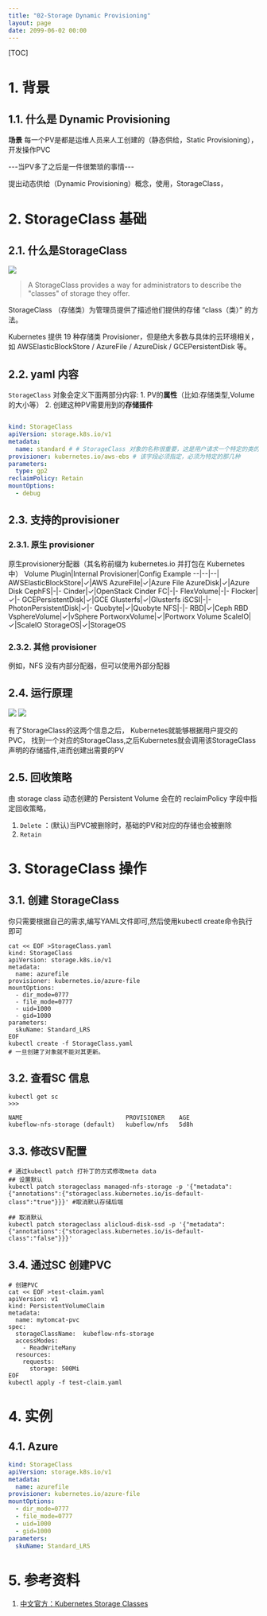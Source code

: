 ```yaml
---
title: "02-Storage Dynamic Provisioning"
layout: page
date: 2099-06-02 00:00
---
```


[TOC]

# 1. 背景
##  1.1. 什么是 Dynamic Provisioning

**场景**
每一个PV是都是运维人员来人工创建的（静态供给，Static Provisioning），开发操作PVC

---当PV多了之后是一件很繁琐的事情---

提出动态供给（Dynamic Provisioning）概念，使用，StorageClass，


# 2. StorageClass 基础
## 2.1. 什么是StorageClass
![](https://kuboard.cn/assets/img/image-20190906074512760.92b15a35.png)

>A StorageClass provides a way for administrators to describe the "classes" of storage they offer.

StorageClass （存储类）为管理员提供了描述他们提供的存储 “class（类）” 的方法。



Kubernetes 提供 19 种存储类 Provisioner，但是绝大多数与具体的云环境相关，如 AWSElasticBlockStore / AzureFile / AzureDisk / GCEPersistentDisk 等。



## 2.2. yaml 内容

`StorageClass` 对象会定义下面两部分内容:
    1. PV的**属性**（比如:存储类型,Volume的大小等）
    2. 创建这种PV需要用到的**存储插件**

```yaml

kind: StorageClass
apiVersion: storage.k8s.io/v1
metadata:
  name: standard # # StorageClass 对象的名称很重要，这是用户请求一个特定的类的方法
provisioner: kubernetes.io/aws-ebs # 该字段必须指定，必须为特定的那几种
parameters:
  type: gp2
reclaimPolicy: Retain
mountOptions:
  - debug
```



## 2.3. 支持的provisioner
### 2.3.1. 原生 provisioner
原生provisioner分配器（其名称前缀为 kubernetes.io 并打包在 Kubernetes 中）
Volume Plugin|Internal Provisioner|Config Example
--|--|--|
AWSElasticBlockStore|✓|AWS
AzureFile|✓|Azure File
AzureDisk|✓|Azure Disk
CephFS|-|-
Cinder|✓|OpenStack Cinder
FC|-|-
FlexVolume|-|-
Flocker|✓|-
GCEPersistentDisk|✓|GCE
Glusterfs|✓|Glusterfs
iSCSI|-|-
PhotonPersistentDisk|✓|-
Quobyte|✓|Quobyte
NFS|-|-
RBD|✓|Ceph RBD
VsphereVolume|✓|vSphere
PortworxVolume|✓|Portworx Volume
ScaleIO|✓|ScaleIO
StorageOS|✓|StorageOS

### 2.3.2. 其他 provisioner
例如，NFS 没有内部分配器，但可以使用外部分配器


## 2.4. 运行原理

![](https://img2018.cnblogs.com/i-beta/911490/202001/911490-20200115135841991-1378803950.png)
![](https://main.qcloudimg.com/raw/211897efb0d69913a91844c0a27ff6f3.png)

有了StorageClass的这两个信息之后， Kubernetes就能够根据用户提交的PVC， 找到一个对应的StorageClass,之后Kubernetes就会调用该StorageClass声明的存储插件,进而创建出需要的PV



## 2.5. 回收策略



由 storage class 动态创建的 Persistent Volume 会在的 reclaimPolicy 字段中指定回收策略，

1. `Delete` ：(默认)当PVC被删除时，基础的PV和对应的存储也会被删除
2. `Retain`


# 3. StorageClass 操作

## 3.1. 创建 StorageClass


你只需要根据自己的需求,编写YAML文件即可,然后使用kubectl create命令执行即可

```shell
cat << EOF >StorageClass.yaml
kind: StorageClass
apiVersion: storage.k8s.io/v1
metadata:
  name: azurefile
provisioner: kubernetes.io/azure-file
mountOptions:
  - dir_mode=0777
  - file_mode=0777
  - uid=1000
  - gid=1000
parameters:
  skuName: Standard_LRS
EOF
kubectl create -f StorageClass.yaml
# 一旦创建了对象就不能对其更新。
```


## 3.2. 查看SC 信息


```shell
kubectl get sc
>>>

NAME                             PROVISIONER    AGE
kubeflow-nfs-storage (default)   kubeflow/nfs   5d8h
```

## 3.3. 修改SV配置

```shell
# 通过kubectl patch 打补丁的方式修改meta data 
## 设置默认
kubectl patch storageclass managed-nfs-storage -p '{"metadata": {"annotations":{"storageclass.kubernetes.io/is-default-class":"true"}}}' #取消默认存储后端

## 取消默认
kubectl patch storageclass alicloud-disk-ssd -p '{"metadata": {"annotations":{"storageclass.kubernetes.io/is-default-class":"false"}}}'
```

## 3.4. 通过SC 创建PVC
```shell
# 创建PVC
cat << EOF >test-claim.yaml
apiVersion: v1
kind: PersistentVolumeClaim
metadata:
  name: mytomcat-pvc
spec:
  storageClassName:  kubeflow-nfs-storage
  accessModes:
    - ReadWriteMany
  resources: 
    requests:
      storage: 500Mi
EOF
kubectl apply -f test-claim.yaml
``` 

# 4. 实例



## 4.1. Azure

```yaml
kind: StorageClass
apiVersion: storage.k8s.io/v1
metadata:
  name: azurefile
provisioner: kubernetes.io/azure-file
mountOptions:
  - dir_mode=0777
  - file_mode=0777
  - uid=1000
  - gid=1000
parameters:
  skuName: Standard_LRS

```

# 5. 参考资料


1. [中文官方：Kubernetes Storage Classes](http://docs.kubernetes.org.cn/803.html#i)